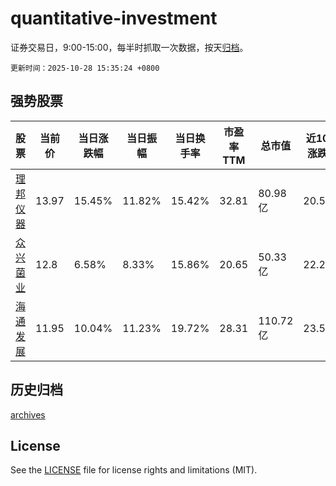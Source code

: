 # quantitative-investment

证券交易日，9:00-15:00，每半时抓取一次数据，按天[归档](archives)。

`更新时间：2025-10-28 15:35:24 +0800`

## 强势股票

|股票|当前价|当日涨跌幅|当日振幅|当日换手率|市盈率TTM|总市值|近10日涨跌幅|
|----|----|----|----|----|----|----|----|
|[理邦仪器](https://xueqiu.com/S/SZ300206)|13.97|15.45%|11.82%|15.42%|32.81|80.98亿|20.53%|
|[众兴菌业](https://xueqiu.com/S/SZ002772)|12.8|6.58%|8.33%|15.86%|20.65|50.33亿|22.25%|
|[海通发展](https://xueqiu.com/S/SH603162)|11.95|10.04%|11.23%|19.72%|28.31|110.72亿|23.58%|

## 历史归档

[archives](archives)

## License

See the [LICENSE](LICENSE) file for license rights and limitations (MIT).
